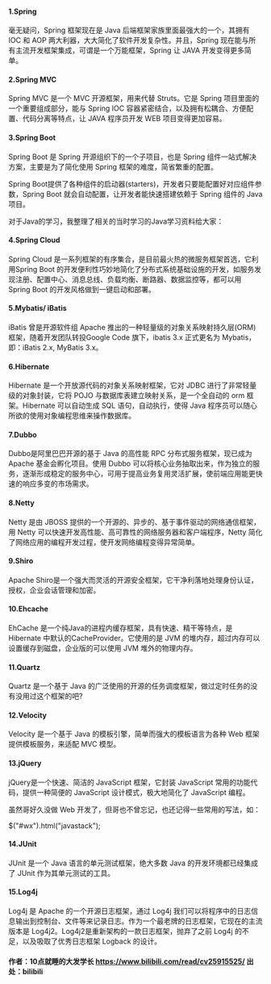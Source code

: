 #### 1.Spring

毫无疑问，Spring 框架现在是 Java 后端框架家族里面最强大的一个，其拥有 IOC 和 AOP 两大利器，大大简化了软件开发复杂性。并且，Spring 现在能与所有主流开发框架集成，可谓是一个万能框架，Spring 让 JAVA 开发变得更多简单。



#### 2.Spring MVC

Spring MVC 是一个 MVC 开源框架，用来代替 Struts。它是 Spring 项目里面的一个重要组成部分，能与 Spring IOC 容器紧密结合，以及拥有松耦合、方便配置、代码分离等特点，让 JAVA 程序员开发 WEB 项目变得更加容易。



#### 3.Spring Boot

Spring Boot 是 Spring 开源组织下的一个子项目，也是 Spring 组件一站式解决方案，主要是为了简化使用 Spring 框架的难度，简省繁重的配置。

Spring Boot提供了各种组件的启动器(starters)，开发者只要能配置好对应组件参数，Spring Boot 就会自动配置，让开发者能快速搭建依赖于 Spring 组件的 Java 项目。

对于Java的学习，我整理了相关的当时学习的Java学习资料给大家：



#### 4.Spring Cloud

Spring Cloud 是一系列框架的有序集合，是目前最火热的微服务框架首选，它利用Spring Boot 的开发便利性巧妙地简化了分布式系统基础设施的开发，如服务发现注册、配置中心、消息总线、负载均衡、断路器、数据监控等，都可以用 Spring Boot 的开发风格做到一键启动和部署。



#### 5.Mybatis/ iBatis

iBatis 曾是开源软件组 Apache 推出的一种轻量级的对象关系映射持久层(ORM)框架，随着开发团队转投Google Code 旗下，ibatis 3.x 正式更名为 Mybatis，即：iBatis 2.x, MyBatis 3.x。



#### 6.Hibernate

Hibernate 是一个开放源代码的对象关系映射框架，它对 JDBC 进行了非常轻量级的对象封装，它将 POJO 与数据库表建立映射关系，是一个全自动的 orm 框架。Hibernate 可以自动生成 SQL 语句，自动执行，使得 Java 程序员可以随心所欲的使用对象编程思维来操作数据库。



#### 7.Dubbo

Dubbo是阿里巴巴开源的基于 Java 的高性能 RPC 分布式服务框架，现已成为 Apache 基金会孵化项目。使用 Dubbo 可以将核心业务抽取出来，作为独立的服务，逐渐形成稳定的服务中心，可用于提高业务复用灵活扩展，使前端应用能更快速的响应多变的市场需求。



#### 8.Netty

Netty 是由 JBOSS 提供的一个开源的、异步的、基于事件驱动的网络通信框架，用 Netty 可以快速开发高性能、高可靠性的网络服务器和客户端程序，Netty 简化了网络应用的编程开发过程，使开发网络编程变得异常简单。



#### 9.Shiro

Apache Shiro是一个强大而灵活的开源安全框架，它干净利落地处理身份认证，授权，企业会话管理和加密。



#### 10.Ehcache

EhCache 是一个纯Java的进程内缓存框架，具有快速、精干等特点，是 Hibernate 中默认的CacheProvider。它使用的是 JVM 的堆内存，超过内存可以设置缓存到磁盘，企业版的可以使用 JVM 堆外的物理内存。



#### 11.Quartz

Quartz 是一个基于 Java 的广泛使用的开源的任务调度框架，做过定时任务的没有没用过这个框架的吧?



#### 12.Velocity

Velocity 是一个基于 Java 的模板引擎，简单而强大的模板语言为各种 Web 框架提供模板服务，来适配 MVC 模型。



#### 13.jQuery

jQuery是一个快速、简洁的 JavaScript 框架，它封装 JavaScript 常用的功能代码，提供一种简便的 JavaScript 设计模式，极大地简化了 JavaScript 编程。

虽然哥好久没做 Web 开发了，但哥也不曾忘记，也还记得一些常用的写法，如：

$("#wx").html("javastack");



#### 14.JUnit

JUnit 是一个 Java 语言的单元测试框架，绝大多数 Java 的开发环境都已经集成了 JUnit 作为其单元测试的工具。



#### 15.Log4j

Log4j 是 Apache 的一个开源日志框架，通过 Log4j 我们可以将程序中的日志信息输出到控制台、文件等来记录日志。作为一个最老牌的日志框架，它现在的主流版本是 Log4j2。Log4j2是重新架构的一款日志框架，抛弃了之前 Log4j 的不足，以及吸取了优秀日志框架 Logback 的设计。

####  作者：10点就睡的大发学长 https://www.bilibili.com/read/cv25915525/ 出处：bilibili